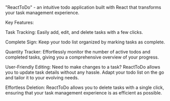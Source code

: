 "ReactToDo" - an intuitive todo application built with React that transforms your task management experience.

Key Features:

Task Tracking:
Easily add, edit, and delete tasks with a few clicks.

Complete Sign:
Keep your todo list organized by marking tasks as complete. 

Quantity Tracker:
Effortlessly monitor the number of active todos and completed tasks, giving you a comprehensive overview of your progress. 

User-Friendly Editing:
Need to make changes to a task? ReactToDo allows you to update task details without any hassle. Adapt your todo list on the go and tailor it to your evolving needs.

Effortless Deletion:
ReactToDo allows you to delete tasks with a single click, ensuring that your task management experience is as efficient as possible.